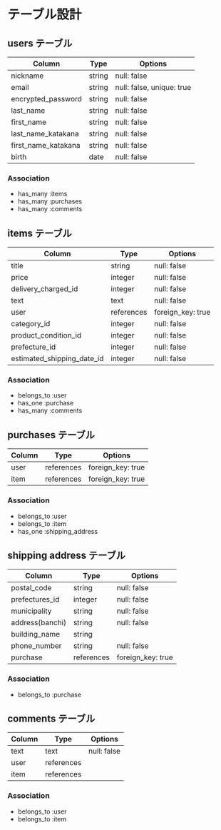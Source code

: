 # テーブル設計

## users テーブル

| Column                | Type    | Options                  |
| --------------------- | ------- | ------------------------ |
| nickname              | string  | null: false              |
| email                 | string  | null: false, unique: true|
| encrypted_password    | string  | null: false              |
| last_name             | string  | null: false              |
| first_name            | string  | null: false              |
| last_name_katakana    | string  | null: false              |
| first_name_katakana   | string  | null: false              |
| birth                 | date    | null: false              |


### Association

- has_many :items
- has_many :purchases
- has_many :comments


## items テーブル

| Column                       | Type           | Options                        |
| ---------------------------- | -------------- | ------------------------------ |
| title                        | string         | null: false                    |
| price                        | integer        | null: false                    |
| delivery_charged_id          | integer        | null: false                    |
| text                         | text           | null: false                    |
| user                         | references     | foreign_key: true              |
| category_id                  | integer        | null: false                    |
| product_condition_id         | integer        | null: false                    |
| prefecture_id                | integer        | null: false                    |
| estimated_shipping_date_id   | integer        | null: false                    |

### Association

- belongs_to :user
- has_one :purchase
- has_many :comments

## purchases テーブル

| Column                       | Type           | Options           |
| ---------------------------- | -------------- | ----------------- |
| user                         | references     | foreign_key: true |
| item                         | references     | foreign_key: true |

### Association

- belongs_to :user
- belongs_to :item
- has_one :shipping_address


## shipping address テーブル
| Column                       | Type           | Options           |
| ---------------------------- | -------------- | ----------------- |
| postal_code                  | string         | null: false       |
| prefectures_id               | integer        | null: false       |
| municipality                 | string         | null: false       |
| address(banchi)              | string         | null: false       |
| building_name                | string         | 
| phone_number                 | string         | null: false       |
| purchase                     | references     | foreign_key: true |

### Association

- belongs_to :purchase

## comments テーブル

| Column       | Type       | Options           |
| ------------ | ---------- | ----------------- |
| text         | text       | null: false       |
| user         | references | 
| item         | references |

### Association

- belongs_to :user
- belongs_to :item

